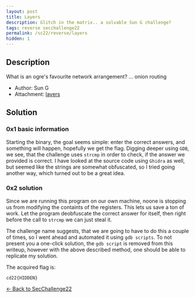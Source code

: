 ```yaml
---
layout: post
title: Layers
description: Glitch in the matrix.. a solvable Sun G challenge?
tags: reverse secchallenge22
permalink: /sc22/reverse/layers
hidden: 1
---
```


## Description

What is an ogre's favourite network arrangement? ... onion routing

- Author: Sun G
- Attachment: [layers](/media/sc22/reverse/layers/layers)

## Solution

### 0x1 basic information

Starting the binary, the goal seems simple: enter the correct answers, and something will happen, hopefully we get the flag. Digging deeper using `GDB`, we see, that the challenge uses `strcmp` in order to check, if the answer we provided is correct. I have looked at the source code using `Ghidra` as well, but seemed like the strings are somewhat obfuscated, so I tried going another way, which turned out to be a great idea.


### 0x2 solution

Since we are running this program on our own machine, noone is stopping us from modifying the containts of the registers. This lets us save a ton of work. Let the program deobfuscate the correct answer for itself, then right before the call to `strcmp` we can just steal it.

The challenge name suggests, that we are going to have to do this a couple of times, so I went ahead and automated it using `gdb scripts`. To not present you a one-click solution, the `gdb script` is removed from this writeup, however with the above described method, one should be able to replicate my solution.


The acquired flag is:
```
cd22{HIDDEN}
```

[&#8592; Back to SecChallenge22](/sc22)
